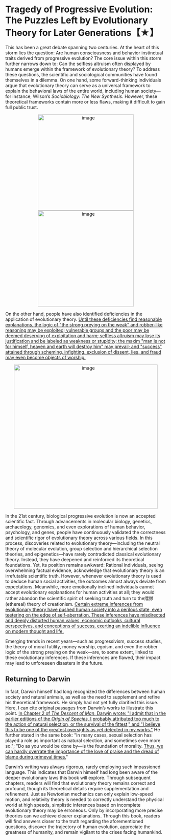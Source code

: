 # Tragedy of Progressive Evolution: The Puzzles Left by Evolutionary Theory for Later Generations【★】  
This has been a great debate spanning two centuries. At the heart of this storm lies the question: Are human consciousness and behavior instinctual traits derived from progressive evolution? The core issue within this storm further narrows down to: Can the selfless altruism often displayed by humans emerge within the framework of evolutionary theory? To address these questions, the scientific and sociological communities have found themselves in a dilemma. On one hand, some forward-thinking individuals argue that evolutionary theory can serve as a universal framework to explain the behavioral laws of the entire world, including human society—for instance, Wilson’s *Sociobiology: The New Synthesis*. However, these theoretical frameworks contain more or less flaws, making it difficult to gain full public trust.  

<p align="center"><img width="300" alt="image" src="https://github.com/user-attachments/assets/7fa98dc8-be58-4a91-9af7-6b187b05d533" /><img width="300" alt="image" src="https://github.com/user-attachments/assets/91148e6b-aff1-4aa4-a3ab-dac9d1e25d02" /></p>  

On the other hand, people have also identified deficiencies in the application of evolutionary theory. [Until these deficiencies find reasonable explanations, the logic of "the strong preying on the weak" and robber-like reasoning may be exploited; vulnerable groups and the poor may be deemed deserving of exploitation and harm; selfless altruism may lose its justification and be labeled as weakness or stupidity; the maxim "man is not for himself, heaven and earth will destroy him" may prevail; and "success" attained through scheming, infighting, exclusion of dissent, lies, and fraud may even become objects of worship.]()  

<p align="center"><img width="450" alt="image" src="https://github.com/user-attachments/assets/03617250-3f9a-4b2c-8bf4-4d8d246b748f" /></p>  

In the 21st century, biological progressive evolution is now an accepted scientific fact. Through advancements in molecular biology, genetics, archaeology, genomics, and even explorations of human behavior, psychology, and genes, people have continuously validated the correctness and scientific rigor of evolutionary theory across various fields. In this process, discoveries related to evolutionary theory—including the neutral theory of molecular evolution, group selection and hierarchical selection theories, and epigenetics—have rarely contradicted classical evolutionary theory. Instead, they have deepened and reinforced its theoretical foundations. Yet, its position remains awkward: Rational individuals, seeing overwhelming factual evidence, acknowledge that evolutionary theory is an irrefutable scientific truth. However, whenever evolutionary theory is used to deduce human social activities, the outcomes almost always deviate from expectations. Meanwhile, more emotionally inclined individuals cannot accept evolutionary explanations for human activities at all; they would rather abandon the scientific spirit of seeking truth and turn to the缥缈 (ethereal) theory of creationism. [Certain extreme inferences from evolutionary theory have pushed human society into a perilous state, even teetering on the edge of self-aberration. These inferences have misdirected and deeply distorted human values, economic outlooks, cultural perspectives, and conceptions of success, exerting an indelible influence on modern thought and life.]()  

Emerging trends in recent years—such as progressivism, success studies, the theory of moral futility, money worship, egoism, and even the robber logic of the strong preying on the weak—are, to some extent, linked to these evolutionary inferences. If these inferences are flawed, their impact may lead to unforeseen disasters in the future.  

## Returning to Darwin  

In fact, Darwin himself had long recognized the differences between human society and natural animals, as well as the need to supplement and refine his theoretical framework. He simply had not yet fully clarified this issue. Here, I can cite original passages from Darwin’s works to illustrate this point. [In Chapter 2 of *The Descent of Man*, Darwin wrote: "I admit that in the earlier editions of the *Origin of Species*, I probably attributed too much to the action of natural selection, or the survival of the fittest," and "I believe this to be one of the greatest oversights as yet detected in my works."]() He further stated in the same book: "In many cases, sexual selection has played a role as important as natural selection, and sometimes even more so."; "Do as you would be done by—is the foundation of morality. [Thus, we can hardly overrate the importance of the love of praise and the dread of blame during primeval times.]()"  

Darwin’s writing was always rigorous, rarely employing such impassioned language. This indicates that Darwin himself had long been aware of the deeper evolutionary laws this book will explore. Through subsequent chapters, readers will find that evolutionary theory remains correct and profound, though its theoretical details require supplementation and refinement. Just as Newtonian mechanics can only explain low-speed motion, and relativity theory is needed to correctly understand the physical world at high speeds, simplistic inferences based on incomplete evolutionary theory may be erroneous. Only by incorporating more precise theories can we achieve clearer explanations. Through this book, readers will find answers closer to the truth regarding the aforementioned questions, discover the trajectory of human evolution, appreciate the greatness of humanity, and remain vigilant to the crises facing humankind.